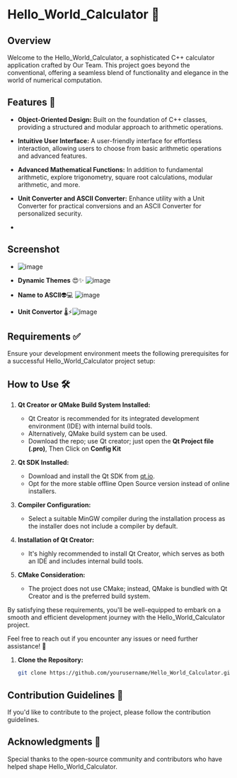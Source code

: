 # Hello_World_Calculator 🚀

## Overview

Welcome to the Hello_World_Calculator, a sophisticated C++ calculator application crafted by Our Team. This project goes beyond the conventional, offering a seamless blend of functionality and elegance in the world of numerical computation.

## Features 🌟

- **Object-Oriented Design:** Built on the foundation of C++ classes, providing a structured and modular approach to arithmetic operations.
  
- **Intuitive User Interface:** A user-friendly interface for effortless interaction, allowing users to choose from basic arithmetic operations and advanced features.

- **Advanced Mathematical Functions:** In addition to fundamental arithmetic, explore trigonometry, square root calculations, modular arithmetic, and more.

- **Unit Converter and ASCII Converter:** Enhance utility with a Unit Converter for practical conversions and an ASCII Converter for personalized security.
- 
## Screenshot
-  ![image](https://github.com/talha1230/Hello_World_Calculator/assets/121675123/5d92c1a9-cbcb-4f81-9165-666a4719c55a)

-   **Dynamic Themes** 😍✨ ![image](https://github.com/talha1230/Hello_World_Calculator/assets/121675123/7d2ca113-0d55-48e5-bdac-38579e82a088)

-   **Name to ASCII**👽💻 ![image](https://github.com/talha1230/Hello_World_Calculator/assets/121675123/0bb46143-687a-4364-a739-78f9bf2f6b1b)

-   **Unit Convertor** 🌡⚡![image](https://github.com/talha1230/Hello_World_Calculator/assets/121675123/10bed4f1-284d-4c0c-a955-d6642742ebfb)

## Requirements ✅

Ensure your development environment meets the following prerequisites for a successful Hello_World_Calculator project setup:

## How to Use 🛠️

1. **Qt Creator or QMake Build System Installed:** 
   - Qt Creator is recommended for its integrated development environment (IDE) with internal build tools.
   - Alternatively, QMake build system can be used.
   - Download the repo; use Qt creator; just open the **Qt Project file (.pro)**, Then Click on **Config Kit**

2. **Qt SDK Installed:**
   - Download and install the Qt SDK from [qt.io](https://www.qt.io/download).
   - Opt for the more stable offline Open Source version instead of online installers.

3. **Compiler Configuration:**
   - Select a suitable MinGW compiler during the installation process as the installer does not include a compiler by default.

4. **Installation of Qt Creator:**
   - It's highly recommended to install Qt Creator, which serves as both an IDE and includes internal build tools.

5. **CMake Consideration:**
   - The project does not use CMake; instead, QMake is bundled with Qt Creator and is the preferred build system.

By satisfying these requirements, you'll be well-equipped to embark on a smooth and efficient development journey with the Hello_World_Calculator project.

Feel free to reach out if you encounter any issues or need further assistance! 🚀

1. **Clone the Repository:**
   ```bash
   git clone https://github.com/yourusername/Hello_World_Calculator.git
## Contribution Guidelines 🤝
If you'd like to contribute to the project, please follow the contribution guidelines.

## Acknowledgments 🙌
Special thanks to the open-source community and contributors who have helped shape Hello_World_Calculator.

